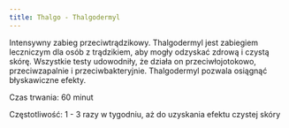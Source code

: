 ```yaml
---
title: Thalgo - Thalgodermyl
---
```

Intensywny zabieg przeciwtrądzikowy. Thalgodermyl jest zabiegiem leczniczym dla osób z trądzikiem, aby mogły odzyskać zdrową i czystą skórę. Wszystkie testy udowodniły, że działa on przeciwłojotokowo, przeciwzapalnie i przeciwbakteryjnie. Thalgodermyl pozwala osiągnąć błyskawiczne efekty.

Czas trwania: 60 minut

Częstotliwość: 1 - 3 razy w tygodniu, aż do uzyskania efektu czystej skóry
